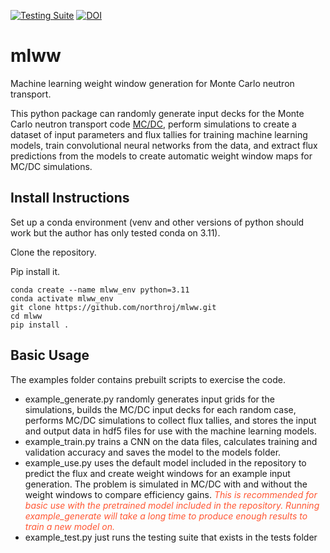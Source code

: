 [![Testing Suite](https://github.com/northroj/mlww/actions/workflows/run-tests.yml/badge.svg)](https://github.com/northroj/mlww/actions/workflows/run-tests.yml)   [![DOI](https://zenodo.org/badge/DOI/10.5281/zenodo.15033855.svg)](https://doi.org/10.5281/zenodo.15033855)

# mlww

Machine learning weight window generation for Monte Carlo neutron transport.

This python package can randomly generate input decks for the Monte Carlo neutron transport code [MC/DC](https://github.com/CEMeNT-PSAAP/MCDC), perform simulations to create a dataset of input parameters and flux tallies for training machine learning models, train convolutional neural networks from the data, and extract flux predictions from the models to create automatic weight window maps for MC/DC simulations.

## Install Instructions

Set up a conda environment (venv and other versions of python should work but the author has only tested conda on 3.11).

Clone the repository.

Pip install it.

```
conda create --name mlww_env python=3.11
conda activate mlww_env
git clone https://github.com/northroj/mlww.git
cd mlww
pip install .
```

## Basic Usage

The examples folder contains prebuilt scripts to exercise the code.

- example_generate.py randomly generates input grids for the simulations, builds the MC/DC input decks for each random case, performs MC/DC simulations to collect flux tallies, and stores the input and output data in hdf5 files for use with the machine learning models.
- example_train.py trains a CNN on the data files, calculates training and validation accuracy and saves the model to the models folder.
- example_use.py uses the default model included in the repository to predict the flux and create weight windows for an example input generation. The problem is simulated in MC/DC with and without the weight windows to compare efficiency gains. *<span style="color:#FF5733"> This is recommended for basic use with the pretrained model included in the repository. Running example_generate will take a long time to produce enough results to train a new model on. </span>*
- example_test.py just runs the testing suite that exists in the tests folder










